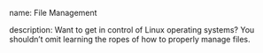name: File Management

description: Want to get in control of Linux operating systems? You shouldn’t omit learning the ropes of how to properly manage files.
